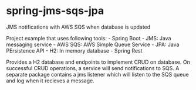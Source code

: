 # spring-jms-sqs-jpa
JMS notifications with AWS SQS when database is updated

Project example that uses following tools:
    - Spring Boot
    - JMS: Java messaging service
    - AWS SQS: AWS Simple Queue Service
    - JPA: Java PErsistence API
    - H2: In memory database
    - Spring Rest

Provides a H2 database and endpoints to implement CRUD on database.
On successful CRUD operations, a service will send notifications to SQS.
A separate package contains a jms listener which will listen to the SQS queue and log when it recieves a message.